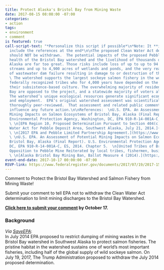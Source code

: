 ```yaml
---
title: Protect Alaska's Bristol Bay from Mining Waste
date: 2017-08-15 08:08:00 -07:00
categories:
- action
tags:
- environment
- comment
is featured: true
call-script-text: "*Personalize this script if possible*\n*Note: It **is** best to
  include the references at the end*\n\nThe proposed Clean Water Act determination
  should NOT be withdrawn.  The potential impacts of the proposed Pebble Mine on the
  health of the Bristol Bay watershed and the livelihood of thousands of people in
  Alaska are far too great. Those risks include loss of up to up to 94 miles of salmon-supporting
  streams and up to 4,900 acres of wetlands and ponds, and the very real potential
  of wastewater dam failure resulting in damage to or destruction of the salmon fishery.
  \ The watershed supports the largest sockeye salmon fishery in the world and 25
  federally recognized tribes who for 4,000 years have depended on the fishery for
  their subsistence-based culture. The overwhelming majority of residents of Bristol
  Bay are opposed to the project, and a statewide majority of voters also oppose it.
  The watershed’s unique ecological resources generate significant economic benefits
  and employment.  EPA’s original watershed assessment was scientifically robust and
  thoroughly peer-reviewed.  That assessment and related public comments should strongly
  influence any future action.\n\nReferences:  \nU.S. EPA. An Assessment of Potential
  Mining Impacts on Salmon Ecosystems of Bristol Bay, Alaska (Final Report). U.S.
  Environmental Protection Agency, Washington, DC, EPA 910-R-14-001A-C, ES, 2014.
  \ \n[EPA Region 10, Proposed Determination Pursuant to Section 404(c) of the Clean
  Water Act for Pebble Deposit Area, Southwest Alaska, July 21, 2014.](https://www.epa.gov/bristolbay/2014-proposed-determination-pursuant-section-404c-clean-water-act-pebble-deposit-area)
  \ \n[2017 EPA and Pebble Limited Partnership Agreement.](https://www.epa.gov/sites/production/files/2017-05/documents/pebble-settlement-agreement-05-11-17.pdf)
  \ \nU.S. EPA. An Assessment of Potential Mining Impacts on Salmon Ecosystems of
  Bristol Bay, Alaska (Final Report). U.S. Environmental Protection Agency, Washington,
  DC, EPA 910-R-14-001A-C, ES, 2014. Chapter 5.  \n[United Tribes of Bristol Bay.
  Opposition to Pebble Mine Reiterated by local tribes, fishermen, business owners.](http://utbb.org/opposition-to-pebble-mine-reiterated-by-local-tribes-fishermen-business-owners/)
  \ \n[Alaska Bristol Bay Mining Ban, Ballot Measure 4 (2014).](https://ballotpedia.org/Alaska_Bristol_Bay_Mining_Ban,_Ballot_Measure_4_(2014))"
event-end-date: 2017-10-17 00:00:00 -07:00
RSVP-link: https://www.federalregister.gov/documents/2017/07/19/2017-15181/proposal-to-withdraw-proposed-determination-to-restrict-the-use-of-an-area-as-a-disposal-site-pebble#open-comment
---
```


Comment to Protect the Bristol Bay Watershed and Salmon Fishery from Mining Waste!

Submit your comment to tell EPA not to withdraw the Clean Water Act determination to limit mining discharges to the Bristol Bay Watershed.

**[Click here to submit your comment](https://www.federalregister.gov/documents/2017/07/19/2017-15181/proposal-to-withdraw-proposed-determination-to-restrict-the-use-of-an-area-as-a-disposal-site-pebble#open-comment) by October 17.**

### Background

*Via [SaveEPA](http://www.saveepaalums.info/resisting-the-trump-de-regulatory-agenda-talking-points/defending-bristol-bay/)*:  
In July 2014 EPA proposed to restrict dumping of mining wastes in the Bristol Bay watershed in Southwest Alaska to protect salmon fisheries. The pristine habitat in the watershed sustains one of world’s most important fisheries, including half of the global supply of wild sockeye salmon.
On July 19, 2017, The Trump Administration proposed to withdraw the July 2014 proposed determination.